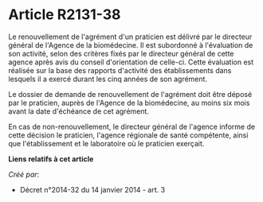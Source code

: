 # Article R2131-38

Le renouvellement de l'agrément d'un praticien est délivré par le directeur général de l'Agence de la biomédecine. Il est
subordonné à l'évaluation de son activité, selon des critères fixés par le directeur général de cette agence après avis du
conseil d'orientation de celle-ci. Cette évaluation est réalisée sur la base des rapports d'activité des établissements dans
lesquels il a exercé durant les cinq années de son agrément. 

Le dossier de demande de renouvellement de l'agrément doit être déposé par le praticien, auprès de l'Agence de la
biomédecine, au moins six mois avant la date d'échéance de cet agrément. 

En cas de non-renouvellement, le directeur général de l'agence informe de cette décision le praticien, l'agence régionale de
santé compétente, ainsi que l'établissement et le laboratoire où le praticien exerçait.

**Liens relatifs à cet article**

_Créé par_:

  - Décret n°2014-32 du 14 janvier 2014 - art. 3
